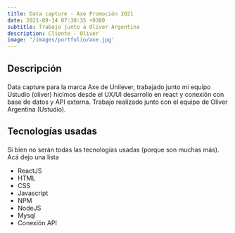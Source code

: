 ```yaml
---
title: Data capture - Axe Promoción 2021
date: 2021-09-14 07:30:35 +0300
subtitle: Trabajo junto a Oliver Argentina
description: Cliente - Oliver
image: '/images/portfolio/axe.jpg'
---
```




<div class="block-header inner-sm" style="margin-top: 1.5em; margin-bottom: 1.5em">
  <h2 class="block-title line-top">Descripción</h2>
</div>

Data capture para la marca Axe de Unilever, trabajado junto mi equipo Ustudio (oliver) hicimos desde el UX/UI desarrollo en react y conexión con base de datos y API externa. 
Trabajo realizado junto con el equipo de Oliver Argentina (Ustudio).

<div class="block-header inner-sm" style="margin-bottom: 1.5em">
  <h2 class="block-title line-top">Tecnologías usadas</h2>
</div>

Si bien no serán todas las tecnologías usadas (porque son muchas más). Acá dejo una lista


- ReactJS
- HTML
- CSS
- Javascript
- NPM
- NodeJS
- Mysql
- Conexión API
